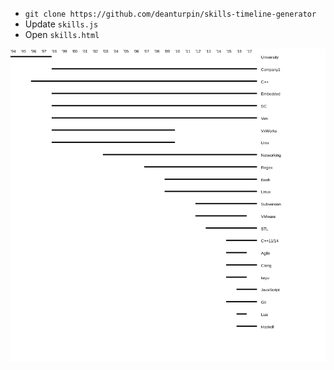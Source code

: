 - ```git clone https://github.com/deanturpin/skills-timeline-generator```
- Update ```skills.js```
- Open ```skills.html```

![](skills.png)
